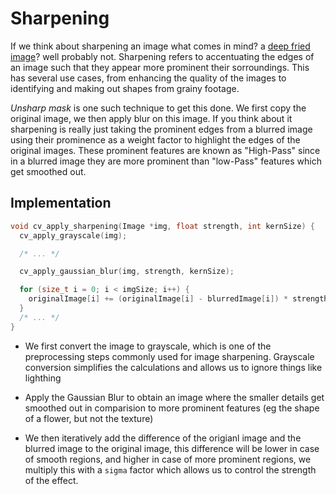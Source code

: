 # Sharpening

If we think about sharpening an image what comes in mind? a [deep fried image](https://i.kym-cdn.com/photos/images/original/002/562/129/204.jpg)? well probably not. Sharpening refers to accentuating the edges of an image such that they appear more prominent their sorroundings. This has several use cases, from enhancing the quality of the images to identifying and making out shapes from grainy footage.

*Unsharp mask* is one such technique to get this done. We first copy the original image, we then apply blur on this image. If you think about it sharpening is really just taking the prominent edges from a blurred image using their prominence as a weight factor to highlight the edges of the original images. These prominent features are known as "High-Pass" since in a blurred image they are more prominent than "low-Pass" features which get smoothed out.


## Implementation

```c
void cv_apply_sharpening(Image *img, float strength, int kernSize) {
  cv_apply_grayscale(img);

  /* ... */

  cv_apply_gaussian_blur(img, strength, kernSize);

  for (size_t i = 0; i < imgSize; i++) {
    originalImage[i] += (originalImage[i] - blurredImage[i]) * strength;
  }
  /* ... */
}
```

- We first convert the image to grayscale, which is one of the preprocessing steps commonly used for image sharpening. Grayscale conversion simplifies the calculations and allows us to ignore things like lighthing

- Apply the Gaussian Blur to obtain an image where the smaller details get smoothed out in comparision to more prominent features (eg the shape of a flower, but not the texture)

- We then iteratively add the difference of the origianl image and the blurred image to the original image, this difference will be lower in case of smooth regions, and higher in case of more prominent regions, we multiply this with a `sigma` factor which allows us to control the strength of the effect.
